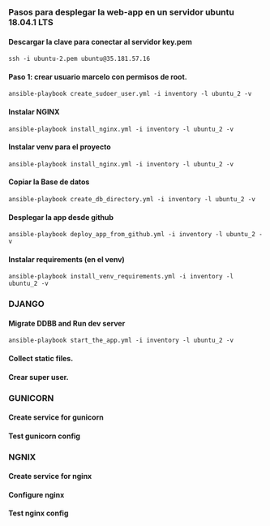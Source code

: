 ### Pasos para desplegar la web-app en un servidor ubuntu 18.04.1 LTS 

#### Descargar la clave para conectar al servidor key.pem
```commandline
ssh -i ubuntu-2.pem ubuntu@35.181.57.16
```
#### Paso 1: crear usuario marcelo con permisos de root.
```commandline
ansible-playbook create_sudoer_user.yml -i inventory -l ubuntu_2 -v
```
#### Instalar NGINX
```commandline
ansible-playbook install_nginx.yml -i inventory -l ubuntu_2 -v
```
#### Instalar venv para el proyecto
```commandline
ansible-playbook install_nginx.yml -i inventory -l ubuntu_2 -v
```
#### Copiar la Base de datos
```commandline
ansible-playbook create_db_directory.yml -i inventory -l ubuntu_2 -v
```
#### Desplegar la app desde github
```commandline
ansible-playbook deploy_app_from_github.yml -i inventory -l ubuntu_2 -v
```
#### Instalar requirements (en el venv)
```commandline
ansible-playbook install_venv_requirements.yml -i inventory -l ubuntu_2 -v
```

### DJANGO
#### Migrate DDBB and Run dev server
```commandline
ansible-playbook start_the_app.yml -i inventory -l ubuntu_2 -v
```
#### Collect static files.

#### Crear super user.

### GUNICORN
#### Create service for gunicorn
#### Test gunicorn config

### NGNIX
#### Create service for nginx
#### Configure nginx
#### Test nginx config